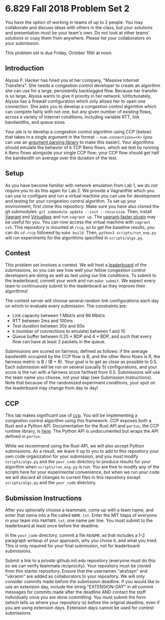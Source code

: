 6.829 Fall 2018 Problem Set 2
=============================

You have the option of working in teams of up to 2 people. You may collaborate and discuss ideas with others in the class, but your solutions and presentation must be your team's own. Do not look at other teams' solutions or copy them from anywhere. Please list your collaborators on your submission.

This problem set is due Friday, October 19th at noon.

Introduction
------------

Alyssa P. Hacker has hired you at her company, "Massive Internet Transfers". 
She needs a congestion control developer to create an algorithm she can use for a large, persistently backlogged flow. 
Because her transfer is so large, Alyssa wants to give it priority in her network. Unfortunately, Alyssa has a firewall configuration which only allows her to open one connection. 
She asks you to develop a congestion control algorithm which can compete fairly with not one, but any given number of existing flows, across a variety of Internet conditions, including variable RTT, link bandwidths, and queue sizes.

Your job is to develop a congestion control algorithm using CCP (below) that takes in a single argument in the format `--num-connections=<k>` (you can use an [argument parsing library](https://clap.rs) to make this easier). Your algorithms should emulate the behavior of k TCP Reno flows, which we test by running k Reno flows alongside your single CCP flow; your CCP flow should get half the bandwidth on average over the duration of the test.

Setup
-----

As you have become familiar with network emulation from Lab 1, we do not require you to do this again for Lab 2. We provide a Vagrantfile which you can use to configure and run a virtual machine you can use for development and testing for your congestion control algorithm. 
To set up your environment, first clone this repository. Make sure you have also cloned the git submodules: `git submodule update --init --recursive`. 
Then, install [Vagrant](https://www.vagrantup.com/) and [Virtualbox](https://www.virtualbox.org/) and run `vagrant up`.
The [vagrant-faster plugin](https://github.com/rdsubhas/vagrant-faster) may be useful for you.
You can now access the virtual machine with `vagrant ssh`. This repository is mounted at `/ccp`, so to get the baseline results, you can do `cd /ccp` followed by `make build`. Then, `python3 scripts/run_exp.py` will run experiments for the algorithms specified in `scripts/algs.py`.

Contest
-------

This problem set involves a contest. We will host a [leaderboard](http://6829fa18.csail.mit.edu) of the submissions, so you can see how well your fellow congestion control developers are doing as well as test using our link conditions. To submit to the leaderboard, commit your work and run `make submit`. We expect every team to continuously submit to the leaderboard as they improve their algorithms!

The contest server will choose several random link configurations each day on which to evaluate every submission. The constraints are:
 - Link capacity between 1 Mbit/s and 96 Mbit/s
 - RTT between 2ms and 100ms
 - Test duration between 30s and 60s
 - k (number of connections to emulate) between 1 and 10
 - Queue buffer between 0.25 * BDP and 4 * BDP, and such that every flow can have at least 2 packets in the queue.

Submissions are scored on fairness, defined as follows: if the average bandwidth occupied by the CCP flow is B, and the other Reno flows is R, the fairness metric is B / (B + R). Your goal is to get as close as possible to 0.5. Each submission will be run on several (usually 5) configurations, and your score is the run with a fairness score farthest from 0.5. Submissions will use the team name you choose, not your ldap (see Submission Instructions). Note that because of the randomized experiment conditions, your spot on the leaderboard may change from day to day!

CCP
---

This lab makes significant use of [ccp](https://ccp-project.github.io). You will be implementing a congestion control algorithm using this framework. CCP exposes both a Rust and a Python API. Documentation for the Rust API and `portus`, the CCP runtime library, is [here](https://docs.rs/portus). The Python API is undocumented but wraps the API defined in `portus`.

While we recommend using the Rust API, we will also accept Python submissions. As a result, we leave it up to you to add to this repository your own code organization for your submission, and you must modify `scripts/algs.py` and the `your_code` directory to produce results for your algorithm when `scripts/run_exp.py` is run.
You are free to modify any of the scripts here for your experimental convenience, but when we run your code we will discard all changes to current files in this repository except `scripts/algs.py` and the `your_code` directory.


Submission Instructions
-----------------------

After you optionally choose a teammate, come up with a team name, and enter that name into a file called `NAME.txt`. Enter the MIT ldaps of everyone in your team into `PARTNER.txt`, one name per line. You must submit to the leaderboard at least once before the deadline.

In the `your_code` directory, commit a file `README.md` that includes a 1-2 paragraph writeup of your approach, why you chose it, and what you tried. This is only required for your final submission, not for leaderboard submissions.

Submit a link to a *private* github.mit.edu repository (everyone must do this so we can verify teammate reciprocity). Your repository must be cloned from this starter repository. Ensure that the usernames "akshayn" and "vikramn" are added as collaborators to your repository. 
We will only consider commits made before the submission deadline. If you would like to use an extension day, include the string "EXTENSION-DAY" in *all* commit messages for commits made after the deadline AND contact the staff individually once you are done committing. You must submit the form (which tells us where your repository is) before the original deadline, even if you are using extension days. Extension days cannot be used for contest submissions.

